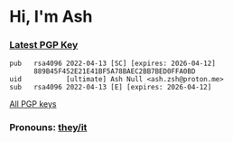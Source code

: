 # Hi, I'm Ash

### [Latest PGP Key](pub/latest.asc)

```
pub   rsa4096 2022-04-13 [SC] [expires: 2026-04-12]
      889B45F452E21E41BF5A78BAEC2BB7BED0FFA0BD
uid           [ultimate] Ash Null <ash.zsh@proton.me>
sub   rsa4096 2022-04-13 [E] [expires: 2026-04-12]
```

[All PGP keys](pub/all/)

### Pronouns: [they/it](https://pronoun.is/they/:or/it)